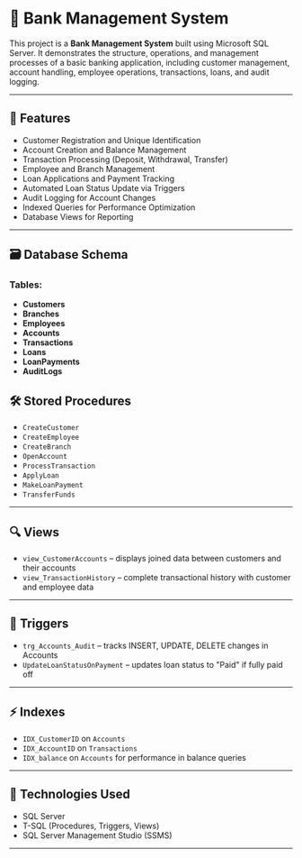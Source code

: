 # 🏦 Bank Management System

This project is a **Bank Management System** built using Microsoft SQL Server. It demonstrates the structure, operations, and management processes of a basic banking application, including customer management, account handling, employee operations, transactions, loans, and audit logging.

---

## 📌 Features

- Customer Registration and Unique Identification
- Account Creation and Balance Management
- Transaction Processing (Deposit, Withdrawal, Transfer)
- Employee and Branch Management
- Loan Applications and Payment Tracking
- Automated Loan Status Update via Triggers
- Audit Logging for Account Changes
- Indexed Queries for Performance Optimization
- Database Views for Reporting

---

## 🗃️ Database Schema

### Tables:
- **Customers**
- **Branches**
- **Employees**
- **Accounts**
- **Transactions**
- **Loans**
- **LoanPayments**
- **AuditLogs**



## 🛠️ Stored Procedures

- `CreateCustomer`
- `CreateEmployee`
- `CreateBranch`
- `OpenAccount`
- `ProcessTransaction`
- `ApplyLoan`
- `MakeLoanPayment`
- `TransferFunds`

---

## 🔍 Views

- `view_CustomerAccounts` – displays joined data between customers and their accounts
- `view_TransactionHistory` – complete transactional history with customer and employee data

---

## 🔐 Triggers

- `trg_Accounts_Audit` – tracks INSERT, UPDATE, DELETE changes in Accounts
- `UpdateLoanStatusOnPayment` – updates loan status to "Paid" if fully paid off

---

## ⚡ Indexes

- `IDX_CustomerID` on `Accounts`
- `IDX_AccountID` on `Transactions`
- `IDX_balance` on `Accounts` for performance in balance queries

---



## 🧰 Technologies Used

- SQL Server
- T-SQL (Procedures, Triggers, Views)
- SQL Server Management Studio (SSMS)

---





